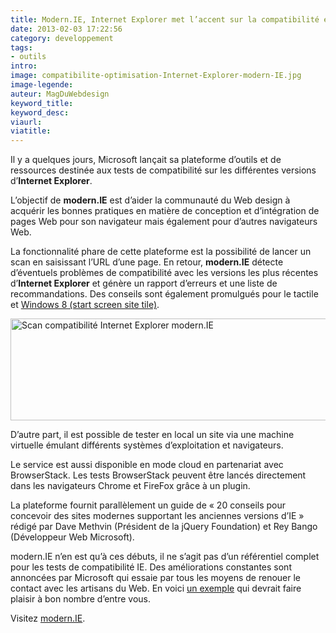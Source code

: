 ```yaml
---
title: Modern.IE, Internet Explorer met l’accent sur la compatibilité et l’optimisation du Web
date: 2013-02-03 17:22:56
category: developpement
tags:
- outils
intro:
image: compatibilite-optimisation-Internet-Explorer-modern-IE.jpg
image-legende:
auteur: MagDuWebdesign
keyword_title:
keyword_desc:
viaurl:
viatitle:
---
```


<p>Il y a quelques jours, Microsoft&nbsp;lançait&nbsp;sa plateforme d’outils et de ressources destinée aux tests de compatibilité sur les différentes versions d’<strong>Internet Explorer</strong>.</p>
<p>L’objectif de <strong>modern.IE</strong> est d’aider la communauté du Web design à acquérir les bonnes pratiques en matière de conception et d’intégration de pages Web pour son navigateur mais également pour d’autres navigateurs Web.</p>
<p>La fonctionnalité phare de cette plateforme est la possibilité de lancer un scan en saisissant l’URL d’une page. En retour, <strong>modern.IE</strong> détecte d’éventuels problèmes de compatibilité avec les versions les plus récentes d’<strong>Internet Explorer</strong> et génère un rapport d’erreurs et une liste de recommandations. Des conseils sont également&nbsp;promulgués&nbsp;pour le tactile et <a title="buildmypinnedsite.com" href="http://www.buildmypinnedsite.com/" target="_blank">Windows 8 (start screen site tile)</a>.</p>
<p><img class="alignnone size-full wp-image-3291" title="Scan compatibilité Internet Explorer modern.IE" src="https://s3-eu-west-1.amazonaws.com/mdw-images/large/Scan-compatibilite-Internet-Explorer-modern-IE.jpg" alt="Scan compatibilité Internet Explorer modern.IE" width="555" height="163"></p>
<p>D’autre part, il est possible de tester en local un site via une machine virtuelle émulant différents systèmes d’exploitation et navigateurs.</p>
<p>Le service est aussi disponible en mode cloud en partenariat avec BrowserStack. Les tests BrowserStack peuvent être lancés directement dans les navigateurs Chrome et FireFox grâce à un plugin.</p>
<p>La plateforme fournit parallèlement un guide de «&nbsp;20 conseils pour concevoir des sites modernes supportant les anciennes versions d’IE&nbsp;» rédigé par Dave Methvin (Président de la jQuery Foundation) et Rey Bango (Développeur Web Microsoft).</p>
<p>modern.IE n’en est qu’à ces débuts, il ne s’agit pas d’un référentiel complet pour les tests de compatibilité IE. Des améliorations constantes sont annoncées par Microsoft qui essaie par tous les moyens de renouer le contact avec les artisans du Web. En voici <a title="ie6countdown.com" href="http://www.ie6countdown.com/" target="_blank">un exemple</a> qui devrait faire plaisir à bon nombre d’entre vous.</p>
<p>Visitez <a title="modern.ie" href="http://www.modern.ie/" target="_blank">modern.IE</a>.</p>